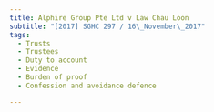 ```yaml
---
title: Alphire Group Pte Ltd v Law Chau Loon 
subtitle: "[2017] SGHC 297 / 16\_November\_2017"
tags:
  - Trusts
  - Trustees
  - Duty to account
  - Evidence
  - Burden of proof
  - Confession and avoidance defence

---
```


